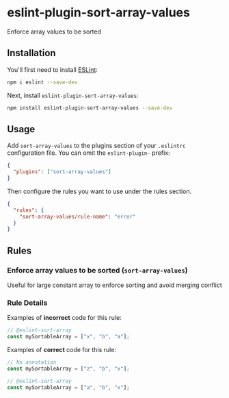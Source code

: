 # eslint-plugin-sort-array-values

Enforce array values to be sorted

## Installation

You'll first need to install [ESLint](https://eslint.org/):

```sh
npm i eslint --save-dev
```

Next, install `eslint-plugin-sort-array-values`:

```sh
npm install eslint-plugin-sort-array-values --save-dev
```

## Usage

Add `sort-array-values` to the plugins section of your `.eslintrc` configuration file. You can omit the `eslint-plugin-` prefix:

```json
{
  "plugins": ["sort-array-values"]
}
```

Then configure the rules you want to use under the rules section.

```json
{
  "rules": {
    "sort-array-values/rule-name": "error"
  }
}
```

## Rules

### Enforce array values to be sorted (`sort-array-values`)

Useful for large constant array to enforce sorting and avoid merging conflict

### Rule Details

Examples of **incorrect** code for this rule:

```js
// @eslint-sort-array
const mySortableArray = ["x", "b", "a"];
```

Examples of **correct** code for this rule:

```js
// No annotation
const mySortableArray = ["z", "b", "x"];

// @eslint-sort-array
const mySortableArray = ["a", "b", "x"];
```
